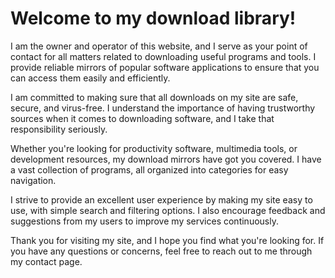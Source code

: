# Welcome to my download library!

I am the owner and operator of this website, and I serve as your point of contact for all matters related to downloading useful programs and tools. I provide reliable mirrors of popular software applications to ensure that you can access them easily and efficiently.

I am committed to making sure that all downloads on my site are safe, secure, and virus-free. I understand the importance of having trustworthy sources when it comes to downloading software, and I take that responsibility seriously.

Whether you're looking for productivity software, multimedia tools, or development resources, my download mirrors have got you covered. I have a vast collection of programs, all organized into categories for easy navigation.

I strive to provide an excellent user experience by making my site easy to use, with simple search and filtering options. I also encourage feedback and suggestions from my users to improve my services continuously.

Thank you for visiting my site, and I hope you find what you're looking for. If you have any questions or concerns, feel free to reach out to me through my contact page.
